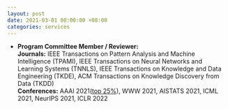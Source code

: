 ```yaml
---
layout: post
date: 2021-03-01 00:00:00 +08:00
categories: services
---
```

* **Program Committee Member / Reviewer:**  
**Journals:** IEEE Transactions on Pattern Analysis and Machine Intelligence (TPAMI), IEEE Transactions on Neural Networks and Learning Systems (TNNLS), IEEE Transactions on Knowledge and Data Engineering (TKDE), ACM Transactions on Knowledge Discovery from Data (TKDD)  
**Conferences:** AAAI 2021(<a href="https://aaai.org/Conferences/AAAI-21/wp-content/uploads/2021/05/AAAI-21-Program-Committee.pdf">top 25%</a>), WWW 2021, AISTATS 2021, ICML 2021, NeurIPS 2021, ICLR 2022



